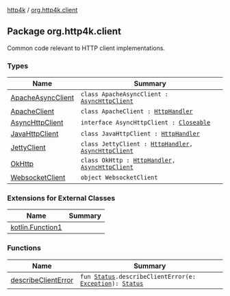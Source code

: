 [http4k](../index.md) / [org.http4k.client](./index.md)

## Package org.http4k.client

Common code relevant to HTTP client implementations.

### Types

| Name | Summary |
|---|---|
| [ApacheAsyncClient](-apache-async-client/index.md) | `class ApacheAsyncClient : `[`AsyncHttpClient`](-async-http-client/index.md) |
| [ApacheClient](-apache-client/index.md) | `class ApacheClient : `[`HttpHandler`](../org.http4k.core/-http-handler.md) |
| [AsyncHttpClient](-async-http-client/index.md) | `interface AsyncHttpClient : `[`Closeable`](http://docs.oracle.com/javase/6/docs/api/java/io/Closeable.html) |
| [JavaHttpClient](-java-http-client/index.md) | `class JavaHttpClient : `[`HttpHandler`](../org.http4k.core/-http-handler.md) |
| [JettyClient](-jetty-client/index.md) | `class JettyClient : `[`HttpHandler`](../org.http4k.core/-http-handler.md)`, `[`AsyncHttpClient`](-async-http-client/index.md) |
| [OkHttp](-ok-http/index.md) | `class OkHttp : `[`HttpHandler`](../org.http4k.core/-http-handler.md)`, `[`AsyncHttpClient`](-async-http-client/index.md) |
| [WebsocketClient](-websocket-client/index.md) | `object WebsocketClient` |

### Extensions for External Classes

| Name | Summary |
|---|---|
| [kotlin.Function1](kotlin.-function1/index.md) |  |

### Functions

| Name | Summary |
|---|---|
| [describeClientError](describe-client-error.md) | `fun `[`Status`](../org.http4k.core/-status/index.md)`.describeClientError(e: `[`Exception`](http://docs.oracle.com/javase/6/docs/api/java/lang/Exception.html)`): `[`Status`](../org.http4k.core/-status/index.md) |

